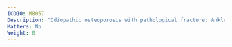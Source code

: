 ```yaml
---
ICD10: M8057
Description: "Idiopathic osteoporosis with pathological fracture: Ankle and foot"
Matters: No
Weight: 0
---
```


